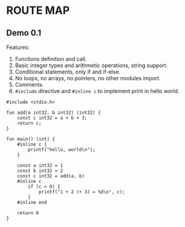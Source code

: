 ROUTE MAP
=========


Demo 0.1
--------

Features:
1. Functions definition and call.
2. Basic integer types and arithmetic operations, string support.
3. Conditional statements, only if and if-else.
4. No loops, no arrays, no pointers, no other modules import.
5. Comments.
6. `#include` directive and `#inline c` to implement print in hello world.

```
#include <stdio.h>

fun add(a int32, b int32) (int32) {
    const c int32 = a + b + 3;
    return c;
}

fun main() (int) {
    #inline c {
        printf("hello, world\n");
    }

    const a int32 = 1
    const b int32 = 2
    const c int32 = add(a, b)
    #inline c
        if (c > 0) {
            printf("1 + 2 (+ 3) = %d\n", c);
        }
    #inline end

    return 0
}
```


